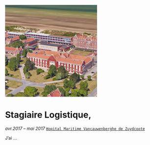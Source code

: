 ![Hopital Maritime de Zuydcoote](https://github.com/g-deschamps/g-deschamps.github.io/blob/master/images/HMZ.png)
# Stagiaire Logistique,
*avr.2017 – mai 2017*
[`Hopital Maritime Vancauwenberghe de Zuydcoote`](https://www.ch-zuydcoote.fr/)

J’ai ...
